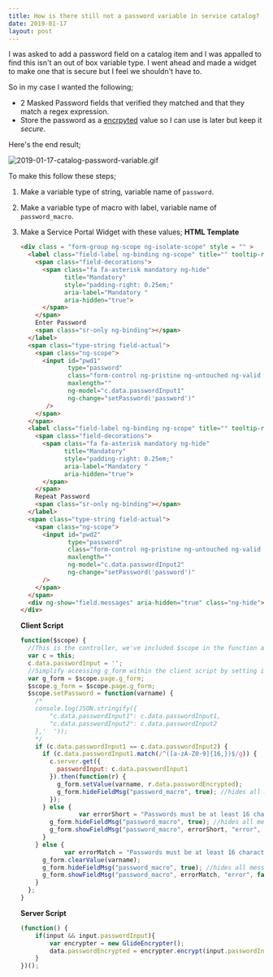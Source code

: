 ```yaml
---
title: How is there still not a password variable in service catalog?
date: 2019-01-17
layout: post
---
```


I was asked to add a password field on a catalog item and I was appalled to find this isn't an out of box variable type.  I went ahead and made a widget to make one that is secure but I feel we shouldn't have to.
<!--more-->

So in my case I wanted the following;

- 2 Masked Password fields that verified they matched and that they match a regex expression.
- Store the password as a [encrpyted](/glideencrypter/) value so I can use is later but keep it *secure*.

Here's the end result;

![2019-01-17-catalog-password-variable.gif](/uploads/2019-01-17-catalog-password-variable.gif)

To make this follow these steps;

1. Make a variable type of string, variable name of `password`.
2. Make a variable type of macro with label, variable name of `password_macro`.
3. Make a Service Portal Widget with these values;
    **HTML Template**
    
    ```html
    <div class = "form-group ng-scope ng-isolate-scope" style = "" >
      <label class="field-label ng-binding ng-scope" title="" tooltip-right="true" data-original-title="">
        <span class="field-decorations">
          <span class="fa fa-asterisk mandatory ng-hide" 
                title="Mandatory" 
                style="padding-right: 0.25em;" 
                aria-label="Mandatory " 
                aria-hidden="true">
          </span>
        </span>
        Enter Password
        <span class="sr-only ng-binding"></span>
      </label>
      <span class="type-string field-actual">
        <span class="ng-scope">
          <input id="pwd1" 
                 type="password"
                 class="form-control ng-pristine ng-untouched ng-valid ng-scope ng-valid-maxlength ng-empty" 
                 maxlength="" 
                 ng-model="c.data.passwordInput1" 
                 ng-change="setPassword('password')"
           />
        </span>
      </span>
      <label class="field-label ng-binding ng-scope" title="" tooltip-right="true" data-original-title="">
        <span class="field-decorations">
          <span class="fa fa-asterisk mandatory ng-hide" 
                title="Mandatory" 
                style="padding-right: 0.25em;" 
                aria-label="Mandatory " 
                aria-hidden="true">
          </span>
        </span>
        Repeat Password
        <span class="sr-only ng-binding"></span>
      </label>
      <span class="type-string field-actual">
        <span class="ng-scope">
          <input id="pwd2" 
                 type="password"
                 class="form-control ng-pristine ng-untouched ng-valid ng-scope ng-valid-maxlength ng-empty" 
                 maxlength="" 
                 ng-model="c.data.passwordInput2" 
                 ng-change="setPassword('password')"
          />
        </span>
      </span>
      <div ng-show="field.messages" aria-hidden="true" class="ng-hide"></div>
    </div>
    ```
    
    **Client Script**
    
    ```js
    function($scope) {
      //This is the controller, we've included $scope in the function above because it's easy to work with
      var c = this;
      c.data.passwordInput = '';
      //Simplify accessing g_form within the client script by setting it as a variable named g_form
      var g_form = $scope.page.g_form;
      $scope.g_form = $scope.page.g_form;
      $scope.setPassword = function(varname) {
        /*
        console.log(JSON.stringify({
        	"c.data.passwordInput1": c.data.passwordInput1,
        	"c.data.passwordInput2": c.data.passwordInput2
        },'  '));
        */
        if (c.data.passwordInput1 == c.data.passwordInput2) {
          if (c.data.passwordInput1.match(/^([a-zA-Z0-9]{16,})$/g)) {
            c.server.get({
              passwordInput: c.data.passwordInput1
            }).then(function(r) {
              g_form.setValue(varname, r.data.passwordEncrypted);
              g_form.hideFieldMsg("password_macro", true); //hides all messages
            });
          } else {
				    var errorShort = "Passwords must be at least 16 characters and only allow a alphanumeric value.";
            g_form.hideFieldMsg("password_macro", true); //hides all messages
            g_form.showFieldMsg("password_macro", errorShort, "error", false);
          }
        } else {
			    var errorMatch = "Passwords must be at least 16 characters and only allow a alphanumeric value.";
          g_form.clearValue(varname);
          g_form.hideFieldMsg("password_macro", true); //hides all messages
          g_form.showFieldMsg("password_macro", errorMatch, "error", false);
        }
      };
  	}
    ```
    
    **Server Script**
    
    ```js
    (function() {
    	if(input && input.passwordInput){
		    var encrypter = new GlideEncrypter();
		    data.passwordEncrypted = encrypter.encrypt(input.passwordInput);
	    }
    })();
    ```
